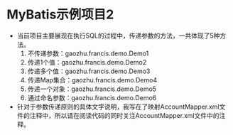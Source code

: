 # MyBatis示例项目2

- 当前项目主要展现在执行SQL的过程中，传递参数的方法，一共体现了5种方法。
  1. 不传递参数：gaozhu.francis.demo.Demo1
  2. 传递1个值：gaozhu.francis.demo.Demo2
  3. 传递多个值：gaozhu.francis.demo.Demo3
  4. 传递Map集合：gaozhu.francis.demo.Demo4
  5. 传递一个对象：gaozhu.francis.demo.Demo5
  6. 通过命名参数：gaozhu.francis.demo.Demo6
- 针对于参数传递原则的具体文字说明，我写在了映射AccountMapper.xml文件的注释中，所以请在阅读代码的同时关注AccountMapper.xml文件中的注释。